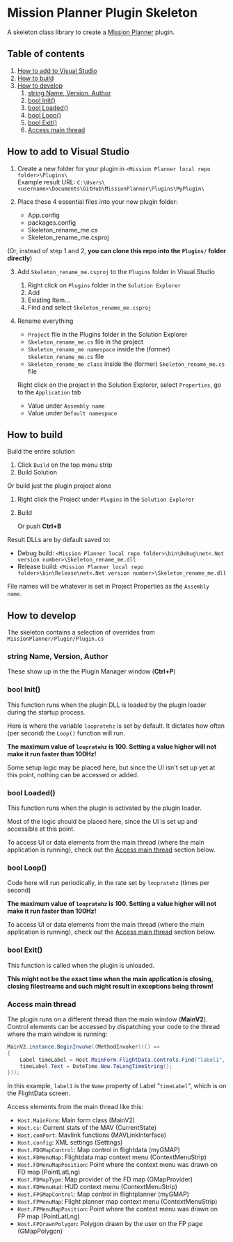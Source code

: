 # Mission Planner Plugin Skeleton

A skeleton class library to create a <a href="https://github.com/ArduPilot/MissionPlanner/">Mission Planner</a> plugin.

## Table of contents
 1. [How to add to Visual Studio](#how-to-add-to-visual-studio)
 2. [How to build](#how-to-build)
 3. [How to develop](#how-to-develop)
    1. [string Name, Version, Author](#string-name-version-author)
    2. [bool Init()](#bool-init)
    3. [bool Loaded()](#bool-loaded)
    4. [bool Loop()](#bool-loop)
    5. [bool Exit()](#bool-exit)
    6. [Access main thread](#access-main-thread)

## How to add to Visual Studio

1. Create a new folder for your plugin in `<Mission Planner local repo folder>\Plugins\`  
    Example result URL: `C:\Users\<username>\Documents\GitHub\MissionPlanner\Plugins\MyPlugin\`

2. Place these 4 essential files into your new plugin folder:
   - App.config
   - packages.config
   - Skeleton_rename_me.cs
   - Skeleton_rename_me.csproj

(Or, instead of step 1 and 2, **you can clone this repo into the `Plugins/` folder directly**)

3. Add `Skeleton_rename_me.csproj` to the `Plugins` folder in Visual Studio
   1. Right click on `Plugins` folder in the `Solution Explorer`
   2. Add
   3. Existing Item...
   4. Find and select `Skeleton_rename_me.csproj`
   
4. Rename everything
   - `Project` file in the Plugins folder in the Solution Explorer
   - `Skeleton_rename_me.cs` file in the project
   - `Skeleton_rename_me namespace` inside the (former) `Skeleton_rename_me.cs` file
   - `Skeleton_rename_me class` inside the (former) `Skeleton_rename_me.cs` file

    Right click on the project in the Solution Explorer, select `Properties`, go to the `Application` tab
   - Value under `Assembly name`
   - Value under `Default namespace`

## How to build

Build the entire solution
1. Click `Build` on the top menu strip
2. Build Solution

Or build just the plugin project alone
1. Right click the Project under `Plugins` in the `Solution Explorer`
2. Build
   
   Or push **Ctrl+B**

Result DLLs are by default saved to:
 - Debug build: `<Mission Planner local repo folder>\bin\Debug\net<.Net version number>\Skeleton_rename_me.dll`
 - Release build: `<Mission Planner local repo folder>\bin\Release\net<.Net version number>\Skeleton_rename_me.dll`

File names will be whatever is set in Project Properties as the `Assembly name`.

## How to develop

The skeleton contains a selection of overrides from `MissionPlanner/Plugin/Plugin.cs`

### string Name, Version, Author

These show up in the the Plugin Manager window (**Ctrl+P**)

### bool Init()

This function runs when the plugin DLL is loaded by the plugin loader during the startup process.

Here is where the variable `loopratehz` is set by default. It dictates how often (per second) the `Loop()` function will run.

**The maximum value of `loopratehz` is 100. Setting a value higher will not make it run faster than 100Hz!**

Some setup logic may be placed here, but since the UI isn't set up yet at this point, nothing can be accessed or added.

### bool Loaded()

This function runs when the plugin is activated by the plugin loader.

Most of the logic should be placed here, since the UI is set up and accessible at this point.

To access UI or data elements from the main thread (where the main application is running), check out the [Access main thread](#access-main-thread) section below.

### bool Loop()

Code here will run periodically, in the rate set by `loopratehz` (times per second)

**The maximum value of `loopratehz` is 100. Setting a value higher will not make it run faster than 100Hz!**

To access UI or data elements from the main thread (where the main application is running), check out the [Access main thread](#access-main-thread) section below.

### bool Exit()

This function is called when the plugin is unloaded.

**This might not be the exact time when the main application is closing, closing filestreams and such might result in exceptions being thrown!**

### Access main thread

The plugin runs on a different thread than the main window (**MainV2**). Control elements can be accessed by dispatching your code to the thread where the main window is running:

```cs
MainV2.instance.BeginInvoke((MethodInvoker)(() =>
{
    Label timeLabel = Host.MainForm.FlightData.Controls.Find("label1", true).FirstOrDefault() as Label;
    timeLabel.Text = DateTime.Now.ToLongTimeString();
}));
```

In this example, `label1` is the `Name` property of Label "`timeLabel`", which is on the FlightData screen.

Access elements from the main thread like this:

 - `Host.MainForm`: Main form class (MainV2)
 - `Host.cs`: Current stats of the MAV (CurrentState)
 - `Host.comPort`: Mavlink functions (MAVLinkInterface)
 - `Host.config`: XML settings (Settings)
 - `Host.FDGMapControl`: Map control in flightdata (myGMAP)
 - `Host.FDMenuMap`: Flightdata map context menu (ContextMenuStrip)
 - `Host.FDMenuMapPosition`: Point where the context menu was drawn on FD map (PointLatLng)
 - `Host.FDMapType`: Map provider of the FD map (GMapProvider)
 - `Host.FDMenuHud`: HUD context menu (ContextMenuStrip)
 - `Host.FPGMapControl`: Map control in flightplanner (myGMAP)
 - `Host.FPMenuMap`: Flight planner map context menu (ContextMenuStrip)
 - `Host.FPMenuMapPosition`: Point where the context menu was drawn on FP map (PointLatLng)
 - `Host.FPDrawnPolygon`: Polygon drawn by the user on the FP page (GMapPolygon)
